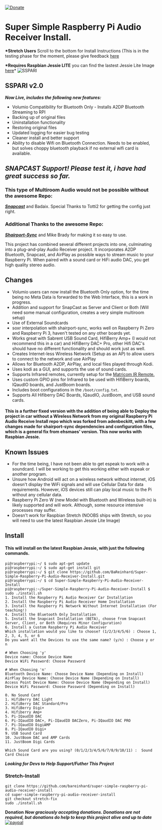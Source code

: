 [![Donate](https://img.shields.io/badge/Donate-PayPal-green.svg)](https://paypal.me/pools/c/812h247JvP)
# Super Simple Raspberry Pi Audio Receiver Install.
**\*Stretch Users** Scroll to the bottom for Install Instructions (This is in the testing phase for the moment, please give feedback [here](https://github.com/BaReinhard/Super-Simple-Raspberry-Pi-Audio-Receiver-Install/issues/102)


**\*Requires Raspbian Jessie LITE** you can find the lastest Jessie Lite Image [here](http://downloads.raspberrypi.org/raspbian_lite/images/raspbian_lite-2017-07-05/)\*
![SSPARI](https://github.com/BaReinhard/Super-Simple-Raspberry-Pi-Audio-Receiver-Install/blob/master/img/SSRPARI_1080_668.png?raw=true)

## SSPARI v2.0

**_Now Live, includes the following new features:_**

* Volumio Compatibility for Bluetooth Only - Installs A2DP Bluetooth Streaming to RPI
* Backing up of original files
* Uninstallation functionality
* Restoring original files
* Updated logging for easier bug testing
* Cleaner install and better support
* Ability to disable Wifi on Bluetooth Connection. Needs to be enabled, but solves choppy bluetooth playback if no external wifi card is available.

## _SNAPCAST Support! Please test it, i have had great success so far._

### This type of Multiroom Audio would not be possible without the awesome Repo:

**_[Snapcast](https://github.com/badaix/snapcast)_** and Badaix. Special Thanks to Totti2 for getting the config just right.

### Additional Thanks to the awesome Repo:

**_[Shairport-Sync](https://github.com/mikebrady/shairport-sync/)_** and Mike Brady for making it so easy to use.

This project has combined several different projects into one, culminating into a plug-and-play Audio Receiver project. It incorporates A2DP Bluetooth, Snapcast, and AirPlay as possible ways to stream music to your Raspberry Pi. When paired with a sound card or HiFi audio DAC, you get high quality stereo audio.

## Changes

* Volumio users can now install the Bluetooth Only option, for the time being no Meta Data is forwarded to the Web Interface, this is a work in progress.
* Addition and support for SnapCast as Server and Client or Both (Will need some manual configuration, creates a very simple multiroom setup)
* Use of External Soundcards
* soxr interpolation with shairport-sync, works well on Raspberry Pi Zero and Raspberry Pi 3, haven't tested on any other boards yet.
* Works great with Sabrent USB Sound Card, HifiBerry Amp+ (I would not recommend this in a car) and HifiBerry DAC+ Pro, other Hifi DAC's should have no different functionality and should work just as well.
* Creates Internet-less Wireless Network (Setup as an AP) to allow users to connect to the network and use AirPlay
* Allows for Bluetooth A2DP, AirPlay, and local files played through Kodi.
* Uses kodi as a GUI, and supports the use of sound cards.
* Supports Infrared remotes, currently setup for the [Matricom IR Remote.](https://www.amazon.com/Quality-Replacement-Controller-Android-Matricom/dp/B018K0GR12)
* Uses custom GPIO pins for Infrared to be used with HifiBerry boards, IQaudIO boards, and JustBoom boards.
* Includes boot configurations in the `/boot/config.txt`.
* Supports All Hifiberry DAC Boards, IQaudIO, JustBoom, and USB sound cards.

#### This is a further fixed version with the addition of being able to Deploy the project in car without a Wireless Network from my original Raspberry Pi Audio Receive Install repo which was forked from adenbeckitt, with a few changes made for shairport-sync dependencies and configuration files, which is a general fix from ehsmaes' version. This now works with Raspbian Jessie.

## Known Issues

* For the time being, I have not been able to get espeak to work with a soundcard. I will be working to get this working either with espeak or another program.
* Unsure how Android will act on a wireless network without internet, iOS doesn't display the WiFi signals and will use Cellular Data for data requirements. However, iOS devices still can play local music to the Pi without any cellular data.
* Raspberry Pi Zero W (new Model with Bluetooth and Wireless built-in) is likely supported and will work. Although, some resource intensive processes may suffer.
* Doesn't work for Raspbian Stretch (NOOBS ships with Stretch, so you will need to use the latest Raspbian Jessie Lite Image)

## Install

#### This will install on the latest Raspbian Jessie, with just the following commands.

```
pi@raspberrypi:~/ $ sudo apt-get update
pi@raspberrypi:~/ $ sudo apt-get install git
pi@raspberrypi:~/ $ git clone https://github.com/BaReinhard/Super-Simple-Raspberry-Pi-Audio-Receiver-Install.git
pi@raspberrypi:~/ $ cd Super-Simple-Raspberry-Pi-Audio-Receiver-Install
pi@raspberrypi:~/Super-Simple-Raspberry-Pi-Audio-Receiver-Install $ sudo ./install.sh
1. Install the Raspberry Pi Audio Receiver Car Installation
2. Install the Raspberry Pi Audio Receiver Home Installation
3. Install the Raspberry Pi Network Without Internet Installation (For teaching!)
4. Install the Bluetooth Only Installation
5. Install the Snapcast Installation (BETA), choose from Snapcast Server, Client, or Both (Requires Minor Configuration)
6. Install a Custom Raspberry Pi Audio Receiver
Which installation would you like to choose? (1/2/3/4/5/6) : Choose 1, 2, 3, 4, 5, or 6
Do you want all the Devices to use the same name? (y/n) : Choose y or n

# When Choosing 'y'
Device name: Choose Device Name
Device WiFi Password: Choose Password

# When Choosing 'n'
Bluetooth Device Name: Choose Device Name (Depending on Install)
AirPlay Device Name: Choose Device Name (Depending on Install)
Access Point Device Name: Choose Device Name (Depending on Install)
Device WiFi Password: Choose Password (Depending on Install)

0. No Sound Card
1. HifiBerry DAC Light
2. HifiBerry DAC Standard/Pro
3. HifiBerry Digi+
4. Hifiberry Amp+
5. Pi-IQaudIO DAC
6. Pi-IQaudIO DAC+, Pi-IQaudIO DACZero, Pi-IQaudIO DAC PRO
7. Pi-IQaudIO DigiAMP
8. Pi-IQaudIO Digi+
9. USB Sound Card
10. JustBoom DAC and AMP Cards
11. JustBoom Digi Cards

Which Sound Card are you using? (0/1/2/3/4/5/6/7/8/9/10/11) :  Sound Card Choice
```

**_Looking for Devs to Help Support/Futher This Project_**

### Stretch-Install

```
git clone https://github.com/bareinhard/super-simple-raspberry-pi-audio-receiver-install
cd super-simple-raspberry-pi-audio-receiver-install
git checkout stretch-fix
sudo ./install.sh
```


**Donation**
***Now graciously accepting donations. Donations are not required, but donations do help to keep this project alive and up to date***
[![paypal](https://www.paypalobjects.com/en_US/i/btn/btn_donateCC_LG.gif)](https://paypal.me/pools/c/812h247JvP)
